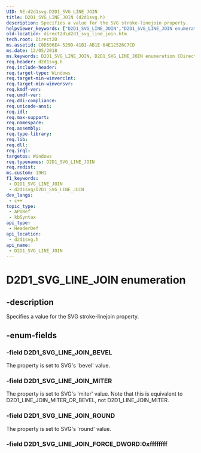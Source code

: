 ```yaml
---
UID: NE:d2d1svg.D2D1_SVG_LINE_JOIN
title: D2D1_SVG_LINE_JOIN (d2d1svg.h)
description: Specifies a value for the SVG stroke-linejoin property.
helpviewer_keywords: ["D2D1_SVG_LINE_JOIN","D2D1_SVG_LINE_JOIN enumeration [Direct2D]","D2D1_SVG_LINE_JOIN_BEVEL","D2D1_SVG_LINE_JOIN_FORCE_DWORD","D2D1_SVG_LINE_JOIN_MITER","D2D1_SVG_LINE_JOIN_ROUND","d2d1svg/D2D1_SVG_LINE_JOIN","d2d1svg/D2D1_SVG_LINE_JOIN_BEVEL","d2d1svg/D2D1_SVG_LINE_JOIN_FORCE_DWORD","d2d1svg/D2D1_SVG_LINE_JOIN_MITER","d2d1svg/D2D1_SVG_LINE_JOIN_ROUND","direct2d.d2d1_svg_line_join"]
old-location: direct2d\d2d1_svg_line_join.htm
tech.root: Direct2D
ms.assetid: C0D506E4-529D-41B1-AB1E-64E12526C7CD
ms.date: 12/05/2018
ms.keywords: D2D1_SVG_LINE_JOIN, D2D1_SVG_LINE_JOIN enumeration [Direct2D], D2D1_SVG_LINE_JOIN_BEVEL, D2D1_SVG_LINE_JOIN_FORCE_DWORD, D2D1_SVG_LINE_JOIN_MITER, D2D1_SVG_LINE_JOIN_ROUND, d2d1svg/D2D1_SVG_LINE_JOIN, d2d1svg/D2D1_SVG_LINE_JOIN_BEVEL, d2d1svg/D2D1_SVG_LINE_JOIN_FORCE_DWORD, d2d1svg/D2D1_SVG_LINE_JOIN_MITER, d2d1svg/D2D1_SVG_LINE_JOIN_ROUND, direct2d.d2d1_svg_line_join
req.header: d2d1svg.h
req.include-header: 
req.target-type: Windows
req.target-min-winverclnt: 
req.target-min-winversvr: 
req.kmdf-ver: 
req.umdf-ver: 
req.ddi-compliance: 
req.unicode-ansi: 
req.idl: 
req.max-support: 
req.namespace: 
req.assembly: 
req.type-library: 
req.lib: 
req.dll: 
req.irql: 
targetos: Windows
req.typenames: D2D1_SVG_LINE_JOIN
req.redist: 
ms.custom: 19H1
f1_keywords:
 - D2D1_SVG_LINE_JOIN
 - d2d1svg/D2D1_SVG_LINE_JOIN
dev_langs:
 - c++
topic_type:
 - APIRef
 - kbSyntax
api_type:
 - HeaderDef
api_location:
 - d2d1svg.h
api_name:
 - D2D1_SVG_LINE_JOIN
---
```


# D2D1_SVG_LINE_JOIN enumeration


## -description

Specifies a value for the SVG stroke-linejoin property.

## -enum-fields

### -field D2D1_SVG_LINE_JOIN_BEVEL

The property is set to SVG's 'bevel' value.

### -field D2D1_SVG_LINE_JOIN_MITER

The property is set to SVG's 'miter' value. Note that this is equivalent to D2D1_LINE_JOIN_MITER_OR_BEVEL, not D2D1_LINE_JOIN_MITER.

### -field D2D1_SVG_LINE_JOIN_ROUND

The property is set to SVG's 'round' value.

### -field D2D1_SVG_LINE_JOIN_FORCE_DWORD:0xffffffff

